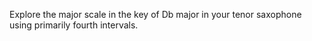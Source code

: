 Explore the major scale in the key of Db major in your tenor saxophone using primarily fourth intervals.